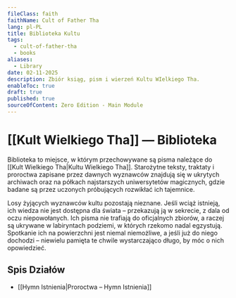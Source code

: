 ```yaml
---
fileClass: faith
faithName: Cult of Father Tha
lang: pl-PL
title: Biblioteka Kultu
tags:
  - cult-of-father-tha
  - books
aliases:
  - Library
date: 02-11-2025
description: Zbiór ksiąg, pism i wierzeń Kultu WIelkiego Tha.
enableToc: true
draft: true
published: true
sourceOfContent: Zero Edition - Main Module
---
```

# [[Kult Wielkiego Tha]] — Biblioteka



Biblioteka to miejsce, w którym przechowywane są pisma należące do [[Kult Wielkiego Tha|Kultu Wielkiego Tha]]. Starożytne teksty, traktaty i proroctwa zapisane przez dawnych wyznawców znajdują się w ukrytych archiwach oraz na półkach najstarszych uniwersytetów magicznych, gdzie badane są przez uczonych próbujących rozwikłać ich tajemnice.

Losy żyjących wyznawców kultu pozostają nieznane. Jeśli wciąż istnieją, ich wiedza nie jest dostępna dla świata – przekazują ją w sekrecie, z dala od oczu niepowołanych. Ich pisma nie trafiają do oficjalnych zbiorów, a raczej są ukrywane w labiryntach podziemi, w których rzekomo nadal egzystują. Spotkanie ich na powierzchni jest niemal niemożliwe, a jeśli już do niego dochodzi – niewielu pamięta te chwile wystarczająco długo, by móc o nich opowiedzieć.

## Spis Działów

- [[Hymn Istnienia|Proroctwa – Hymn Istnienia]]